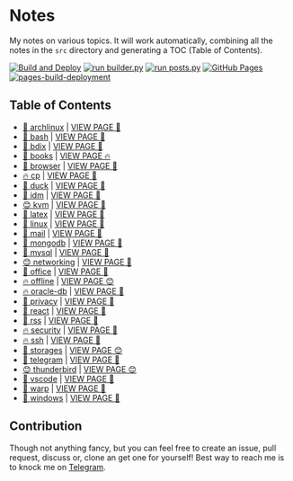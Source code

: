# Notes

My notes on various topics. It will work automatically, combining all the notes in the `src` directory and generating a TOC (Table of Contents).

[![Build and Deploy](https://github.com/SharafatKarim/notes/actions/workflows/action.yml/badge.svg)](https://github.com/SharafatKarim/notes/actions/workflows/action.yml)
[![run builder.py](https://github.com/SharafatKarim/notes/actions/workflows/action.yml/badge.svg)](https://github.com/SharafatKarim/notes/actions/workflows/action.yml)
[![run posts.py](https://github.com/SharafatKarim/notes/actions/workflows/posts.yml/badge.svg)](https://github.com/SharafatKarim/notes/actions/workflows/posts.yml)
[![GitHub Pages](https://github.com/SharafatKarim/notes/actions/workflows/gh-pages.yml/badge.svg)](https://github.com/SharafatKarim/notes/actions/workflows/gh-pages.yml)
[![pages-build-deployment](https://github.com/SharafatKarim/notes/actions/workflows/pages/pages-build-deployment/badge.svg)](https://github.com/SharafatKarim/notes/actions/workflows/pages/pages-build-deployment)


## Table of Contents

- [🎸 archlinux](src/archlinux.md) | <a href='https://sharafat.is-a.dev/notes/archlinux' target='_blank'>VIEW PAGE 🤖</a>
- [🌟 bash](src/bash.md) | <a href='https://sharafat.is-a.dev/notes/bash' target='_blank'>VIEW PAGE 🌈</a>
- [🎸 bdix](src/bdix.md) | <a href='https://sharafat.is-a.dev/notes/bdix' target='_blank'>VIEW PAGE 🚀</a>
- [👾 books](src/books.md) | <a href='https://sharafat.is-a.dev/notes/books' target='_blank'>VIEW PAGE 🔥</a>
- [🍕 browser](src/browser.md) | <a href='https://sharafat.is-a.dev/notes/browser' target='_blank'>VIEW PAGE 🎉</a>
- [🔥 cp](src/cp.md) | <a href='https://sharafat.is-a.dev/notes/cp' target='_blank'>VIEW PAGE 🍕</a>
- [🚀 duck](src/duck.md) | <a href='https://sharafat.is-a.dev/notes/duck' target='_blank'>VIEW PAGE 🎉</a>
- [🍕 idm](src/idm.md) | <a href='https://sharafat.is-a.dev/notes/idm' target='_blank'>VIEW PAGE 🎉</a>
- [😊 kvm](src/kvm.md) | <a href='https://sharafat.is-a.dev/notes/kvm' target='_blank'>VIEW PAGE 🚀</a>
- [🚀 latex](src/latex.md) | <a href='https://sharafat.is-a.dev/notes/latex' target='_blank'>VIEW PAGE 🤖</a>
- [🤖 linux](src/linux.md) | <a href='https://sharafat.is-a.dev/notes/linux' target='_blank'>VIEW PAGE 🤖</a>
- [🤖 mail](src/mail.md) | <a href='https://sharafat.is-a.dev/notes/mail' target='_blank'>VIEW PAGE 🚀</a>
- [🎉 mongodb](src/mongodb.md) | <a href='https://sharafat.is-a.dev/notes/mongodb' target='_blank'>VIEW PAGE 🎉</a>
- [👾 mysql](src/mysql.md) | <a href='https://sharafat.is-a.dev/notes/mysql' target='_blank'>VIEW PAGE 🍕</a>
- [😊 networking](src/networking.md) | <a href='https://sharafat.is-a.dev/notes/networking' target='_blank'>VIEW PAGE 🌟</a>
- [🌟 office](src/office.md) | <a href='https://sharafat.is-a.dev/notes/office' target='_blank'>VIEW PAGE 🤖</a>
- [🔥 offline](src/offline.md) | <a href='https://sharafat.is-a.dev/notes/offline' target='_blank'>VIEW PAGE 😊</a>
- [🔥 oracle-db](src/oracle-db.md) | <a href='https://sharafat.is-a.dev/notes/oracle-db' target='_blank'>VIEW PAGE 🌈</a>
- [🎸 privacy](src/privacy.md) | <a href='https://sharafat.is-a.dev/notes/privacy' target='_blank'>VIEW PAGE 🎉</a>
- [🌟 react](src/react.md) | <a href='https://sharafat.is-a.dev/notes/react' target='_blank'>VIEW PAGE 🚀</a>
- [🌈 rss](src/rss.md) | <a href='https://sharafat.is-a.dev/notes/rss' target='_blank'>VIEW PAGE 🎉</a>
- [🔥 security](src/security.md) | <a href='https://sharafat.is-a.dev/notes/security' target='_blank'>VIEW PAGE 🍕</a>
- [🔥 ssh](src/ssh.md) | <a href='https://sharafat.is-a.dev/notes/ssh' target='_blank'>VIEW PAGE 🎉</a>
- [🎸 storages](src/storages.md) | <a href='https://sharafat.is-a.dev/notes/storages' target='_blank'>VIEW PAGE 😊</a>
- [👾 telegram](src/telegram.md) | <a href='https://sharafat.is-a.dev/notes/telegram' target='_blank'>VIEW PAGE 🎸</a>
- [😊 thunderbird](src/thunderbird.md) | <a href='https://sharafat.is-a.dev/notes/thunderbird' target='_blank'>VIEW PAGE 😊</a>
- [👾 vscode](src/vscode.md) | <a href='https://sharafat.is-a.dev/notes/vscode' target='_blank'>VIEW PAGE 👾</a>
- [🍕 warp](src/warp.md) | <a href='https://sharafat.is-a.dev/notes/warp' target='_blank'>VIEW PAGE 🌟</a>
- [🎉 windows](src/windows.md) | <a href='https://sharafat.is-a.dev/notes/windows' target='_blank'>VIEW PAGE 🍕</a>

## Contribution

Though not anything fancy, but you can feel free to create an issue, pull request, discuss or, clone an get one for yourself!
Best way to reach me is to knock me on [Telegram](https://t.me/SharafatKarim).


